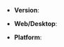 <!-- Which version of avocode are you using? -->
* **Version**: 

<!-- Are you using the web or desktop version of Avocode? -->
* **Web/Desktop**:

<!-- What OS are you using? If you use the web version, which browser are you using? -->
* **Platform**: 


<!-- Enter your issue details below this comment. -->
